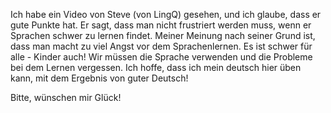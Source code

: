 Ich habe ein Video von Steve (von LingQ) gesehen, und ich glaube, dass er gute Punkte hat. Er sagt, dass man nicht frustriert werden muss, wenn er Sprachen schwer zu lernen findet. Meiner Meinung nach seiner Grund ist, dass man macht zu viel Angst vor dem Sprachenlernen. Es ist schwer für alle - Kinder auch! Wir müssen die Sprache verwenden und die Probleme bei dem Lernen vergessen. Ich hoffe, dass ich mein deutsch hier üben kann, mit dem Ergebnis von guter Deutsch! 

Bitte, wünschen mir Glück!